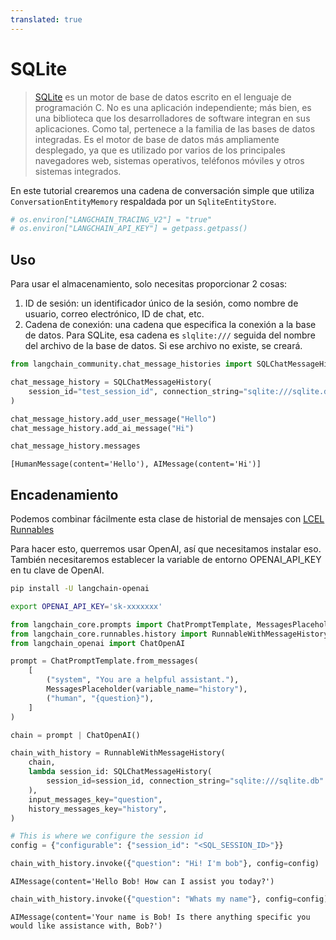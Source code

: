 ```yaml
---
translated: true
---
```


# SQLite

>[SQLite](https://en.wikipedia.org/wiki/SQLite) es un motor de base de datos escrito en el lenguaje de programación C. No es una aplicación independiente; más bien, es una biblioteca que los desarrolladores de software integran en sus aplicaciones. Como tal, pertenece a la familia de las bases de datos integradas. Es el motor de base de datos más ampliamente desplegado, ya que es utilizado por varios de los principales navegadores web, sistemas operativos, teléfonos móviles y otros sistemas integrados.

En este tutorial crearemos una cadena de conversación simple que utiliza `ConversationEntityMemory` respaldada por un `SqliteEntityStore`.

```python
# os.environ["LANGCHAIN_TRACING_V2"] = "true"
# os.environ["LANGCHAIN_API_KEY"] = getpass.getpass()
```

## Uso

Para usar el almacenamiento, solo necesitas proporcionar 2 cosas:

1. ID de sesión: un identificador único de la sesión, como nombre de usuario, correo electrónico, ID de chat, etc.
2. Cadena de conexión: una cadena que especifica la conexión a la base de datos. Para SQLite, esa cadena es `slqlite:///` seguida del nombre del archivo de la base de datos. Si ese archivo no existe, se creará.

```python
from langchain_community.chat_message_histories import SQLChatMessageHistory

chat_message_history = SQLChatMessageHistory(
    session_id="test_session_id", connection_string="sqlite:///sqlite.db"
)

chat_message_history.add_user_message("Hello")
chat_message_history.add_ai_message("Hi")
```

```python
chat_message_history.messages
```

```output
[HumanMessage(content='Hello'), AIMessage(content='Hi')]
```

## Encadenamiento

Podemos combinar fácilmente esta clase de historial de mensajes con [LCEL Runnables](/docs/expression_language/how_to/message_history)

Para hacer esto, querremos usar OpenAI, así que necesitamos instalar eso. También necesitaremos establecer la variable de entorno OPENAI_API_KEY en tu clave de OpenAI.

```bash
pip install -U langchain-openai

export OPENAI_API_KEY='sk-xxxxxxx'
```

```python
from langchain_core.prompts import ChatPromptTemplate, MessagesPlaceholder
from langchain_core.runnables.history import RunnableWithMessageHistory
from langchain_openai import ChatOpenAI
```

```python
prompt = ChatPromptTemplate.from_messages(
    [
        ("system", "You are a helpful assistant."),
        MessagesPlaceholder(variable_name="history"),
        ("human", "{question}"),
    ]
)

chain = prompt | ChatOpenAI()
```

```python
chain_with_history = RunnableWithMessageHistory(
    chain,
    lambda session_id: SQLChatMessageHistory(
        session_id=session_id, connection_string="sqlite:///sqlite.db"
    ),
    input_messages_key="question",
    history_messages_key="history",
)
```

```python
# This is where we configure the session id
config = {"configurable": {"session_id": "<SQL_SESSION_ID>"}}
```

```python
chain_with_history.invoke({"question": "Hi! I'm bob"}, config=config)
```

```output
AIMessage(content='Hello Bob! How can I assist you today?')
```

```python
chain_with_history.invoke({"question": "Whats my name"}, config=config)
```

```output
AIMessage(content='Your name is Bob! Is there anything specific you would like assistance with, Bob?')
```
